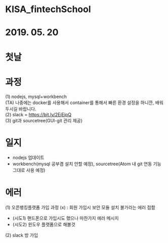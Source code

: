 # KISA_fintechSchool  
# 2019. 05. 20
# 첫날
# 과정
(1) nodejs, mysql+workbench  
  (TA) 나중에는 docker를 사용해서 container를 통해서 빠른 환경 설정을 하니깐, 배워두시길 바랍니다.  
(2) slack = https://bit.ly/2EjEjpQ  
(3) git과 sourcetree(GUI-git 관리 제공)  

# 일지  
  - nodejs 업데이트  
  - workbench(mysql 공부겸 설치 안할 예정), sourcetree(Atom 내 git 연동 기능 그대로 사용 예정)  

# 에러    
(1) 오픈뱅킹플랫폼 가입 과정 (x) : 회원 가입시 보안 모듈 설치 불가라는 에러 접함  
  - (시도1) 핸드폰으로 가입시도 했으나 마찬가지 에러 메시지  
  - (시도2) 윈도우 플랫폼으로 해볼것  
  
(2) slack 방 가입  

